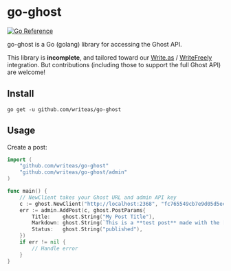 # go-ghost

[![Go Reference](https://pkg.go.dev/badge/github.com/writeas/go-ghost.svg)](https://pkg.go.dev/github.com/writeas/go-ghost)

go-ghost is a Go (golang) library for accessing the Ghost API.

This library is **incomplete**, and tailored toward our [Write.as](https://write.as) / [WriteFreely](https://writefreely.org) integration. But contributions (including those to support the full Ghost API) are welcome!

## Install

```text
go get -u github.com/writeas/go-ghost
```

## Usage

Create a post:

```go
import (
	"github.com/writeas/go-ghost"
	"github.com/writeas/go-ghost/admin"
)

func main() {
	// NewClient takes your Ghost URL and admin API key
	c := ghost.NewClient("http://localhost:2368", "fc765549cb7e9d05d5ecf2c9:d3e6d27fcf782ceebea59024010aec...")
	err := admin.AddPost(c, ghost.PostParams{
		Title:    ghost.String("My Post Title"),
		Markdown: ghost.String(`This is a **test post** made with the [go-ghost](https://github.com/writeas/go-ghost) library.`),
		Status:   ghost.String("published"),
	})
	if err != nil {
		// Handle error
	}
}
```
